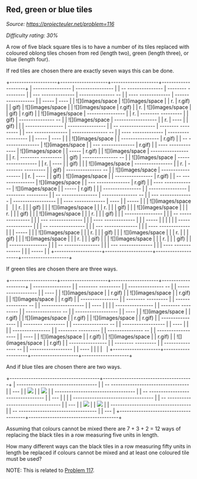 Red, green or blue tiles
------------------------

*Source: https://projecteuler.net/problem=116*


*Difficulty rating: 30%*

A row of five black square tiles is to have a number of its tiles
replaced with coloured oblong tiles chosen from red (length two), green
(length three), or blue (length four).

If red tiles are chosen there are exactly seven ways this can be done.

+--------------------+--------------------+--------------------+--------------------+
|   ---------------- |   ---------------- |
| -- --------------- | -------- --------- |
| --- -------------- | --------------- -- |
| ---- ------------- | ------------------ |
| -----              | ----               |
|   ![](images/space |   ![](images/space |
| r.                 | r.gif)             |
|   gif)             |   ![](images/space |
|   ![](images/space | r.gif)             |
| r.                 |   ![](images/space |
|   gif)             | r.gif)             |
|   ![](images/space |   ---------------- |
| r.                 | -------- --------- |
|   gif)             | --------------- -- |
|   ![](images/space | ------------------ |
| r.                 | ----               |
|   gif)             |                    |
|   ---------------- |   ---------------- |
| -- --------------- | -------- --------- |
| --- -------------- | --------------- -- |
| ---- ------------- | ------------------ |
| -----              | ----               |
|                    |   ![](images/space |
|   ---------------- | r.gif)             |
| -- --------------- |   ![](images/space |
| --- -------------- | r.gif)             |
| ---- ------------- |   ![](images/space |
| -----              | r.gif)             |
|   ![](images/space |   ---------------- |
| r.                 | -------- --------- |
|   gif)             | --------------- -- |
|   ![](images/space | ------------------ |
| r.                 | ----               |
|   gif)             |                    |
|   ![](images/space |   ---------------- |
| r.                 | -------- --------- |
|   gif)             | --------------- -- |
|   ![](images/space | ------------------ |
| r.                 | ----               |
|   gif)             |   ![](images/space |
|   ---------------- | r.gif)             |
| -- --------------- |   ![](images/space |
| --- -------------- | r.gif)             |
| ---- ------------- |   ![](images/space |
| -----              | r.gif)             |
|                    |   ---------------- |
|   ---------------- | -------- --------- |
| -- --------------- | --------------- -- |
| --- -------------- | ------------------ |
| ---- ------------- | ----               |
| -----              |                    |
|   ![](images/space |                    |
| r.                 |                    |
|   gif)             |                    |
|   ![](images/space |                    |
| r.                 |                    |
|   gif)             |                    |
|   ![](images/space |                    |
| r.                 |                    |
|   gif)             |                    |
|   ![](images/space |                    |
| r.                 |                    |
|   gif)             |                    |
|   ---------------- |                    |
| -- --------------- |                    |
| --- -------------- |                    |
| ---- ------------- |                    |
| -----              |                    |
|                    |                    |
|   ---------------- |                    |
| -- --------------- |                    |
| --- -------------- |                    |
| ---- ------------- |                    |
| -----              |                    |
|   ![](images/space |                    |
| r.                 |                    |
|   gif)             |                    |
|   ![](images/space |                    |
| r.                 |                    |
|   gif)             |                    |
|   ![](images/space |                    |
| r.                 |                    |
|   gif)             |                    |
|   ![](images/space |                    |
| r.                 |                    |
|   gif)             |                    |
|   ---------------- |                    |
| -- --------------- |                    |
| --- -------------- |                    |
| ---- ------------- |                    |
| -----              |                    |
+--------------------+--------------------+--------------------+--------------------+

If green tiles are chosen there are three ways.

+--------------------+--------------------+--------------------+--------------------+
|   ---------------- |
| -------- --------- |
| --------------- -- |
| ------------------ |
| ----               |
|   ![](images/space |
| r.gif)             |
|   ![](images/space |
| r.gif)             |
|   ![](images/space |
| r.gif)             |
|   ---------------- |
| -------- --------- |
| --------------- -- |
| ------------------ |
| ----               |
|                    |
|   ---------------- |
| -------- --------- |
| --------------- -- |
| ------------------ |
| ----               |
|   ![](images/space |
| r.gif)             |
|   ![](images/space |
| r.gif)             |
|   ![](images/space |
| r.gif)             |
|   ---------------- |
| -------- --------- |
| --------------- -- |
| ------------------ |
| ----               |
|                    |
|   ---------------- |
| -------- --------- |
| --------------- -- |
| ------------------ |
| ----               |
|   ![](images/space |
| r.gif)             |
|   ![](images/space |
| r.gif)             |
|   ![](images/space |
| r.gif)             |
|   ---------------- |
| -------- --------- |
| --------------- -- |
| ------------------ |
| ----               |
|                    |
|                    |
+--------------------+--------------------+--------------------+--------------------+

And if blue tiles are chosen there are two ways.

+--------------------------------------+--------------------------------------+
|   ---------------------------------- |
| -- --------------------------------- |
| ---                                  |
|   ![](images/spacer.gif)             |
|   ![](images/spacer.gif)             |
|   ---------------------------------- |
| -- --------------------------------- |
| ---                                  |
|                                      |
|   ---------------------------------- |
| -- --------------------------------- |
| ---                                  |
|   ![](images/spacer.gif)             |
|   ![](images/spacer.gif)             |
|   ---------------------------------- |
| -- --------------------------------- |
| ---                                  |
+--------------------------------------+--------------------------------------+

Assuming that colours cannot be mixed there are 7 + 3 + 2 = 12 ways of
replacing the black tiles in a row measuring five units in length.

How many different ways can the black tiles in a row measuring fifty
units in length be replaced if colours cannot be mixed and at least one
coloured tile must be used?

NOTE: This is related to [Problem 117](problem=117).
